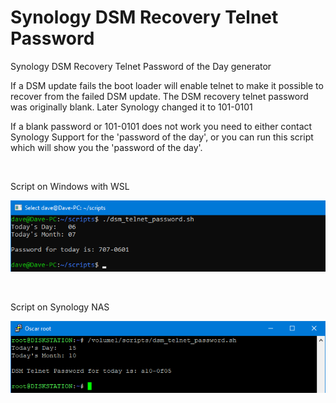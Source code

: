 # Synology DSM Recovery Telnet Password

Synology DSM Recovery Telnet Password of the Day generator

If a DSM update fails the boot loader will enable telnet to make it possible to recover from the failed DSM update. The DSM recovery telnet password was originally blank. Later Synology changed it to 101-0101

If a blank password or 101-0101 does not work you need to either contact Synology Support for the 'password of the day', or you can run this script which will show you the 'password of the day'.

<br>

Script on Windows with WSL
<p align="left"><img src="images/windows.png"></p>

<br>

Script on Synology NAS
<p align="left"><img src="images/dsm2.png"></p>
